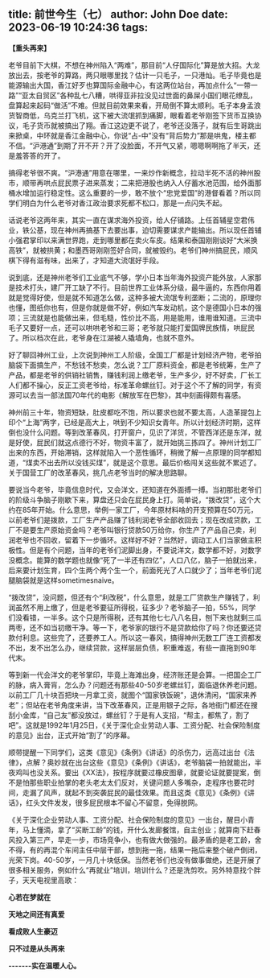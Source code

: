 title: 前世今生（七）
author: John Doe
date: 2023-06-19 10:24:36
tags:
---
**【重头再来】**<!--more-->

老爷目前下大棋，不想在神州陷入“两难”，那目前“人仔国际化”算是放大招。大龙放出去，按老爷的算路，两只眼哪里找？估计一只毛子，一只港灿。毛子毕竟也是能源输出大国，香江好歹也算国际金融中心，有这两位站台，再加点什么“一带一路”“亚太自贸区”各种乱七八糟，哄得亚非拉没见过世面的鼻屎小国们眼花缭乱，盘算起来起码“做活”不难。但就目前效果来看，开局倒不算太顺利。毛子本身孟浪货智商低，乌克兰打飞机，这下被大流氓抓到痛脚，眼看着老爷刚签下货币互换协议，毛子货币就被搞出了翔。香江这边更不说了，老爷还没落子，就有后生哥跳出来掀桌，中环就是香江金融中心，你说“占-中”没有“背后势力”那是哄鬼，楼主都不信。“沪港通”到期了开不开？开了没脸面，不开气又紧，嗯嗯啊啊拖了半天，还是羞答答的开了。

搞得老爷很不爽。“沪港通”用意在哪里，一来炒作新概念，拉动半死不活的神州股市，顺带再哄点屁民票子进来蒸发；二来把港股也纳入人仔蓄水池范围，给外面那桶水增加运行稳定性。这么重要的一步，敢不放个“忠党爱国”的港督看着？所以同学们明白为什么老爷对香江政治要求死都不松口，那是一点闪失不起。

话说老爷这两年来，其实一直在谋求海外投资，给人仔铺路。上任首辅星空君伟业，铁公基，现在神州再搞基下去要出事，迫切需要谋求产能输出。所以现任首辅小强君掌印以来满世界跑，走到哪里都在卖火车皮。结果和泰国刚刚谈好“大米换高铁”，就被拱黄；和墨西哥刚刚签好合同，就被毁约。老爷们神州搞屁民，顺风棋下得有滋有味，出来了，才知道大流氓好手段。

说到底，还是神州老爷们工业底气不够，学小日本当年海外投资产能外放，人家那是技术打头，建厂开工缺了不行。目前世界工业体系分级，最牛逼的，东西你用着就是觉得好使，但是就不知道怎么做，这种多被大流氓专利垄断；二流的，原理你也懂，图纸你也有，但是你就是做不好，例如汽车发动机，这个是德国小日本的强项；三流就是也能做出来，但毛糙，性价比不高，用是能用，谁用谁知道。三流中毛子又要好一点，还可以哄哄老爷和三哥；老爷就只能打爱国牌民族情，哄屁民了。所以档次在此，老爷身在江湖被人撬墙角，也就不意外。

好了聊回神州工业，上次说到神州工人阶级，全国工厂都是计划经济产物，老爷拍脑袋下面搞生产，不愁钱不愁卖，怎么说？工厂原料资金，都是老爷统筹，生产了产品，都是老爷的供销社销售，赚钱利润上缴老爷，生产多少，好不好卖，厂长工人们都不操心，反正工资老爷给，标准革命螺丝钉。对于这个不了解的同学，有资源可以去当一部法国70年代的电影《解放军在巴黎》，其中刻画得颇有喜感。

神州前三十年，物资短缺，肚皮都吃不饱，所以要求也就不要太高，人造革提包上印个“上海”两字，已经是高大上，哄到不少知识女青年。所以计划经济时期，这样倒也没什么问题。等到改革春风，打开窗户，见识了洋货，不管西洋还是东洋，就是好使，屁民们就这点德行不好，物资丰富了，就开始挑三拣四了。神州计划工厂出来的东西，开始滞销，这样就陷入一个恶性循环，稍微了解一点原理的同学都知道，“煤卖不出去所以没钱买煤”，就是这个意思。最后价格闯关这些就不累述了。关于国营工厂的改革春风，挑几点老爷当时的解决思路聊。

要说当今老爷，毕竟信息时代，又会洋文，还知道在外面搏一搏。当初那批老爷们的阶级斗争脑子刚歇下来，算盘还只会在屁民身上打。简单说，“拨改贷”，这个大约在85年开始。什么意思，举例一家工厂，今年原材料啥的开支预算在50万元，以前老爷们是拨款，工厂生产产品赚了钱利润老爷全部收回去；现在改成贷款，工厂不是要生产原始资金吗？老爷叫银行贷款50万给你，你生产了产品自己卖，利润老爷也不回收，留着下一步循环。这样好不好？当然好，调动工人们当家做主积极性。但是有个问题，当年的老爷们泥脚出身，不要说洋文，数学都不好，对数字没概念。能算的数学题也就像“死了一半还有四亿”，人口八亿，脑子一拍就出来，后来要计划生育，四个生两个两个生一个，前面死光了人口就少了；当年老爷们泥腿脑袋就是这样sometimesnaive。

“拨改贷”，没问题，但还有个“利改税”，什么意思，就是工厂贷款生产赚钱了，利润虽然不用上缴了，但是老爷要征所得税，征多少？老爷脑子一拍，55%，同学们没看错，一半多。这个只是所得税，还有其他七七八八名目，刨下来也就剩三瓜两枣，还不如当初缴干净。等一下，老爷家的银行不是贷款给你了吗？你还要还贷款付利息。这些完了，还要养工人。所以这一春风，搞得神州无数工厂连工资都发不出，发不出怎么办，继续贷款，这样层层负债，积重难返，有些一直拖到90年代末。

等到新一代会洋文的老爷掌印，毕竟上海滩出身，经济账还是会算。一把国企工厂的脉，病入膏肓，怎么办？问题还有那些40-50岁老螺丝钉，面临退休养老问题。以前工厂几十块百把块一月拿工资，就图个“国家铁饭碗”，退休清闲，“国家来养老”；但站在老爷角度来讲，当下改革春风，正是用银子之际，各地衙门都还在搜刮小金库，“自己友”都没放过，螺丝钉？于是有人支招，“帮主，都焦了，割了吧”。这就是1992年1月25日，《关于深化企业劳动人事、工资分配、社会保险制度的意见》出台，正式开始“割了”的序幕。

顺带提醒一下同学们，这类《意见》《条例》《讲话》的杀伤力，远高过出台《法律》，点解？奥妙就在出台这些《意见》《条例》《讲话》，老爷脑袋一拍就能出，半夜鸡叫也没关系。要出《XX法》，按程序就要过橡皮图章，就要论证就要提案，倒不是怕那些职业拍掌的老头老太太们反对，关键问题人多嘴杂，走程序也要花时间，走漏了风声，就起不到突袭屁民的最佳效果。而且这类《意见》《条例》《讲话》，红头文件发发，很多屁民根本不留心不留意，免得脱网。

《关于深化企业劳动人事、工资分配、社会保险制度的意见》一出台，醒目小青年，马上懂滴，拿了“买断工龄”的钱，开什么发廊餐馆，自主创业；就算南下赶春风投入第三产，早走一步，市场竞争小，也有做大做强的。最矛盾的是老工龄，舍不得，有的再混个车间主任中层干部，想到拖一拖，结果一拖后来整个破产倒闭，光荣下岗。40-50岁，一月几十块低保。当然老爷们也没有做事做绝，还是开展了很多相关服务，例如什么“再就业”培训，培训什么？还是洗剪吹。另外特意找个胖子，天天电视里高歌：

**心若在梦就在**

**天地之间还有真爱**

**看成败人生豪迈**

**只不过是从头再来**

**-------实在温暖人心。**


